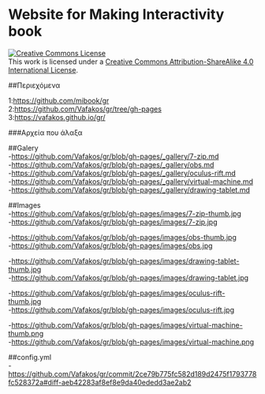 # Website for Making Interactivity book

<a rel="license" href="http://creativecommons.org/licenses/by-sa/4.0/"><img alt="Creative Commons License" style="border-width:0" src="https://i.creativecommons.org/l/by-sa/4.0/80x15.png" /></a><br />This work is licensed under a <a rel="license" href="http://creativecommons.org/licenses/by-sa/4.0/">Creative Commons Attribution-ShareAlike 4.0 International License</a>.

##Περιεχόμενα  

1:https://github.com/mibook/gr  
2:https://github.com/Vafakos/gr/tree/gh-pages  
3:https://vafakos.github.io/gr/  

###Αρχεία που άλαξα  

##Galery  
-https://github.com/Vafakos/gr/blob/gh-pages/_gallery/7-zip.md  
-https://github.com/Vafakos/gr/blob/gh-pages/_gallery/obs.md  
-https://github.com/Vafakos/gr/blob/gh-pages/_gallery/oculus-rift.md  
-https://github.com/Vafakos/gr/blob/gh-pages/_gallery/virtual-machine.md  
-https://github.com/Vafakos/gr/blob/gh-pages/_gallery/drawing-tablet.md  

##Images  
-https://github.com/Vafakos/gr/blob/gh-pages/images/7-zip-thumb.jpg  
-https://github.com/Vafakos/gr/blob/gh-pages/images/7-zip.jpg  

-https://github.com/Vafakos/gr/blob/gh-pages/images/obs-thumb.jpg  
-https://github.com/Vafakos/gr/blob/gh-pages/images/obs.jpg  

-https://github.com/Vafakos/gr/blob/gh-pages/images/drawing-tablet-thumb.jpg  
-https://github.com/Vafakos/gr/blob/gh-pages/images/drawing-tablet.jpg    

-https://github.com/Vafakos/gr/blob/gh-pages/images/oculus-rift-thumb.jpg   
-https://github.com/Vafakos/gr/blob/gh-pages/images/oculus-rift.jpg  

-https://github.com/Vafakos/gr/blob/gh-pages/images/virtual-machine-thumb.png  
-https://github.com/Vafakos/gr/blob/gh-pages/images/virtual-machine.png  

##config.yml  
-https://github.com/Vafakos/gr/commit/2ce79b775fc582d189d2475f1793778fc528372a#diff-aeb42283af8ef8e9da40ededd3ae2ab2  
